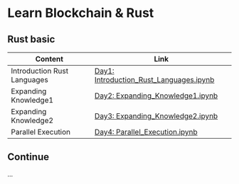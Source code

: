 # Learn Blockchain & Rust 

## Rust basic 
| Content      | Link |
| ----------- | ----------- |
| Introduction Rust Languages      | [Day1: Introduction_Rust_Languages.ipynb](https://github.com/anminhhung/Blockchain_in_Rust/blob/master/Rust_Basic/Day1_%20Introduction_Rust_Languages.ipynb)     |
| Expanding Knowledge1   | [Day2: Expanding_Knowledge1.ipynb](https://github.com/anminhhung/Blockchain_in_Rust/blob/master/Rust_Basic/Day2_%20Expanding_Knowledge1.ipynb)        |
| Expanding Knowledge2   | [Day3: Expanding_Knowledge2.ipynb](https://github.com/anminhhung/Blockchain_in_Rust/blob/master/Rust_Basic/Day3_%20Expanding_Knowledge2.ipynb)        |
| Parallel Execution   | [Day4: Parallel_Execution.ipynb](https://github.com/anminhhung/Blockchain_in_Rust/blob/master/Rust_Basic/Day4_%20Parallel_Execution.ipynb)        |

## Continue 
...
